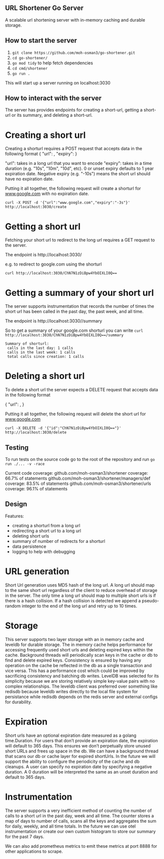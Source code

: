 ## URL Shortener Go Server

A scalable url shortening server with in-memory caching and durable storage.

## How to start the server
1. `git clone https://github.com/moh-osman3/go-shortener.git`
2. `cd go-shortener/`
3. `go mod tidy` to help fetch dependencies
4. `cd cmd/shortener`
5. `go run .`

This will start up a server running on localhost:3030

## How to interact with the server

The server has provides endpoints for creating a short-url, getting a short-url or its summary, and deleting a short-url.

# Creating a short url

Creating a shorturl requires a POST request that accepts data in the following format
{
    "url": <long-url-string>,
    "expiry": <time-duration-string>
}

"url": takes in a long url that you want to encode
"expiry": takes in a time duration (e.g. "10s", "10m", "10d", etc). 0 or unset expiry defaults to 1 year expiration date. Negative expiry (e.g. "-10s") means the short url should have no expiration date.

Putting it all together, the following request will create a shorturl for www.google.com with no expiration date.

`curl -X POST -d '{"url":"www.google.com","expiry":"-3s"}' http://localhost:3030/create`

# Getting a short url

Fetching your short url to redirect to the long url requires a GET request to the server.

The endpoint is http://localhost:3030/<short-url-hash>

e.g. to redirect to google.com using the shorturl

`curl http://localhost:3030/ChN7N1zDiBpw4YbOIXLI0Q==`

# Getting a summary of your short url

The server supports instrumentation that records the number of times the short url has been called in the past day, the past week, and all time.

The endpoint is http://localhost:3030/<short-url-hash>/summary

So to get a summary of your google.com shorturl you can write
`curl http://localhost:3030/ChN7N1zDiBpw4YbOIXLI0Q==/summary`

```
Summary of shorturl:
 calls in the last day: 1 calls
 calls in the last week: 1 calls
 total calls since creation: 1 calls
```

# Deleting a short url

To delete a short url the server expects a DELETE request that accepts data in the following format

{
    "url": <short-url-hash>,
}

Putting it all together, the following request will delete the short url for www.google.com

`curl -X DELETE -d '{"id":"ChN7N1zDiBpw4YbOIXLI0Q=="}' http://localhost:3030/delete`

## Testing

To run tests on the source code go to the root of the repository and run `go run ./... -v -race`

Current code coverage:
github.com/moh-osman3/shortener              coverage: 66.7% of statements
github.com/moh-osman3/shortener/managers/def coverage: 83.5% of statements
github.com/moh-osman3/shortener/urls         coverage: 96.1% of statements

## Design

Features:
- creating a shorturl from a long url
- redirecting a short url to a long url
- deleting short urls
- summary of number of redirects for a shorturl
- data persistence
- logging to help with debugging

# URL generation

Short Url generation uses MD5 hash of the long url. A long url should map to the same short url regardless of the client to reduce overhead of storage in the server. The only time a long url should map to multiple short urls is if there is a hash collision. If a hash collision is detected we append a pseudo-random integer to the end of the long url and retry up to 10 times.

# Storage

This server supports two layer storage with an in memory cache and leveldb for durable storage. The in memory cache helps performance for accessing frequently used short urls and deleting expired keys within the cache. Background threads will periodically scan keys in the cache or db to find and delete expired keys. Consistency is ensured by having any operation on the cache be reflected in the db as a single transaction and vice versa. This has a performance cost which could be improved by sacrificing consistency and batching db writes. 
LevelDB was selected for its simplicity because we are storing relatively simple key-value pairs with no complex relationships. The leveldb client was preferred over something like redisdb because leveldb writes directly to the local file system for persistance while redisdb depends on the redis server and external configs for durability.

# Expiration

Short urls have an optional expiration date measured as a golang time.Duration. For users that don’t provide an expiration date, the expiration will default to 365 days. This ensures we don’t perpetually store unused short URLs and frees up space in the db. We can have a background thread that scans our db or cache layer for expired shortUrls. In the future we will support the ability to configure the periodicity of the cache and db cleanups. A user can specify no expiration date by specifying a negative duration. A 0 duration will be interpreted the same as an unset duration and default to 365 days.

# Instrumentation

The server supports a very inefficient method of counting the number of calls to a short url in the past day, week and all time. The counter stores a map of days to number of calls, scans all the keys and aggregates the sum for daily, weekly, and all time totals. In the future we can use otel instrumentation or create our own custom histogram to store our summary for the past 7 days.

We can also add prometheus metrics to emit these metrics at port 8888 for other applications to scrape.
